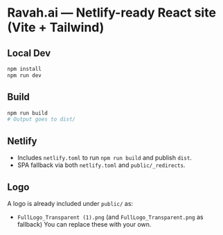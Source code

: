 
# Ravah.ai — Netlify-ready React site (Vite + Tailwind)

## Local Dev
```bash
npm install
npm run dev
```

## Build
```bash
npm run build
# Output goes to dist/
```

## Netlify
- Includes `netlify.toml` to run `npm run build` and publish `dist`.
- SPA fallback via both `netlify.toml` and `public/_redirects`.

## Logo
A logo is already included under `public/` as:
- `FullLogo_Transparent (1).png` (and `FullLogo_Transparent.png` as fallback)
You can replace these with your own.
